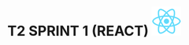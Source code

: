 # T2 SPRINT 1 (REACT) <img src="./IMAGES/logoReact.png" alt="Logito" width="60" allign="left" padding="20">
